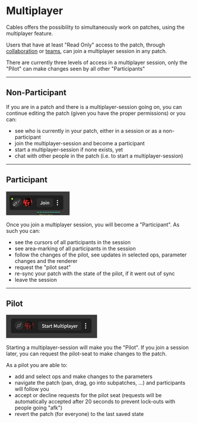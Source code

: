 # Multiplayer

Cables offers the possibility to simultaneously work on patches, using the multiplayer feature.

Users that have at least "Read Only" access to the patch, through [collaboration](../1_patches/patches) or [teams](../2_teams/teams), can join a multiplayer session in any patch.

There are currently three levels of access in a multiplayer session, only the "Pilot" can make changes seen by all other "Participants"

---

## Non-Participant

If you are in a patch and there is a multiplayer-session going on, you can continue editing the patch (given you have the proper permissions) or you can:

- see who is currently in your patch, either in a session or as a non-participant
- join the multiplayer-session and become a participant
- start a multiplayer-session if none exists, yet
- chat with other people in the patch (i.e. to start a multiplayer-session)

---

## Participant

![join](./img/join.png)


Once you join a multiplayer session, you will become a "Participant". As such you can:

- see the cursors of all participants in the session
- see area-marking of all participants in the session
- follow the changes of the pilot, see updates in selected ops, parameter changes and the renderer
- request the "pilot seat"
- re-sync your patch with the state of the pilot, if it went out of sync
- leave the session

---

## Pilot

![join](./img/multiplayer.png)


Starting a multiplayer-session will make you the "Pilot". If you join a session later, you can request the pilot-seat to make changes
to the patch.

As a pilot you are able to:

- add and select ops and make changes to the parameters
- navigate the patch (pan, drag, go into subpatches, ...) and participants will follow you
- accept or decline requests for the pilot seat (requests will be automatically accepted after 20 seconds to prevent lock-outs with people going "afk")
- revert the patch (for everyone) to the last saved state
